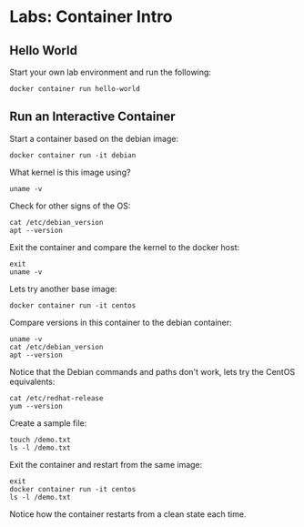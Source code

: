 # Labs: Container Intro

## Hello World

Start your own lab environment and run the following:

```
docker container run hello-world
```

## Run an Interactive Container

Start a container based on the debian image:

```
docker container run -it debian
```

What kernel is this image using?

```
uname -v
```

Check for other signs of the OS:

```
cat /etc/debian_version
apt --version
```

Exit the container and compare the kernel to the docker host:

```
exit
uname -v
```

Lets try another base image:

```
docker container run -it centos
```

Compare versions in this container to the debian container:

```
uname -v
cat /etc/debian_version
apt --version
```

Notice that the Debian commands and paths don't work, lets try the CentOS
equivalents:

```
cat /etc/redhat-release
yum --version
```

Create a sample file:

```
touch /demo.txt
ls -l /demo.txt
```

Exit the container and restart from the same image:

```
exit
docker container run -it centos
ls -l /demo.txt
```

Notice how the container restarts from a clean state each time.



